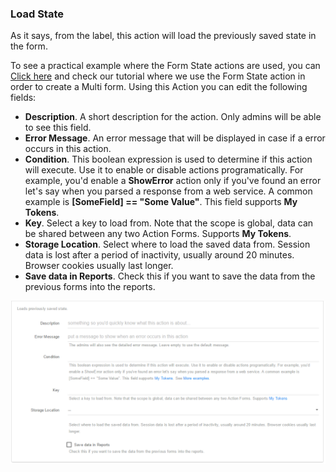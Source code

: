 ### Load State

As it says, from the label, this  action will load the previously saved state in the form. 

To see a practical example where the Form State actions are used, you can [Click here](https://www.youtube.com/watch?v=oIclb99Xgt4)  and check our tutorial where we use the Form State action in order to create a Multi form. Using this Action you can edit the following fields:

* **Description**. A short description for the action. Only admins will be able to see this field.
* **Error Message**. An error message that will be displayed in case if a error occurs in this action.
* **Condition**. This boolean expression is used to determine if this action will execute. Use it to enable or disable actions programatically. For example, you'd enable a **ShowError** action only if you've found an error let's say when you parsed a response from a web service. A common example is **[SomeField] == "Some Value"**. This field supports **My Tokens**. 
* **Key**. Select a key to load from. Note that the scope is global, data can be shared between any two Action Forms. Supports **My Tokens**.
* **Storage Location**. Select where to load the saved data from. Session data is lost after a period of inactivity, usually around 20 minutes. Browser cookies usually last longer.
* **Save data in Reports**. Check this if you want to save the data from the previous forms into the reports.
 
![](load-state.png)
